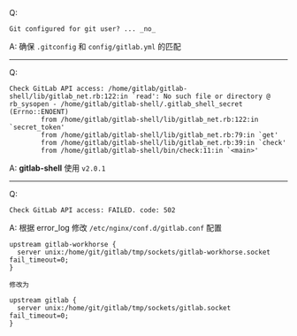 Q: 

```
Git configured for git user? ... _no_
```

A: 确保 `.gitconfig` 和 `config/gitlab.yml` 的匹配

---

Q:

```
Check GitLab API access: /home/gitlab/gitlab-shell/lib/gitlab_net.rb:122:in `read': No such file or directory @ rb_sysopen - /home/gitlab/gitlab-shell/.gitlab_shell_secret (Errno::ENOENT)
        from /home/gitlab/gitlab-shell/lib/gitlab_net.rb:122:in `secret_token'
        from /home/gitlab/gitlab-shell/lib/gitlab_net.rb:79:in `get'
        from /home/gitlab/gitlab-shell/lib/gitlab_net.rb:39:in `check'
        from /home/gitlab/gitlab-shell/bin/check:11:in `<main>'
```

A: __gitlab-shell__ 使用 `v2.0.1`

---

Q:

```
Check GitLab API access: FAILED. code: 502
```

A: 根据 error_log 修改 `/etc/nginx/conf.d/gitlab.conf` 配置

```
upstream gitlab-workhorse {
  server unix:/home/git/gitlab/tmp/sockets/gitlab-workhorse.socket fail_timeout=0;
}

修改为

upstream gitlab {
  server unix:/home/git/gitlab/tmp/sockets/gitlab.socket fail_timeout=0;
}
```
